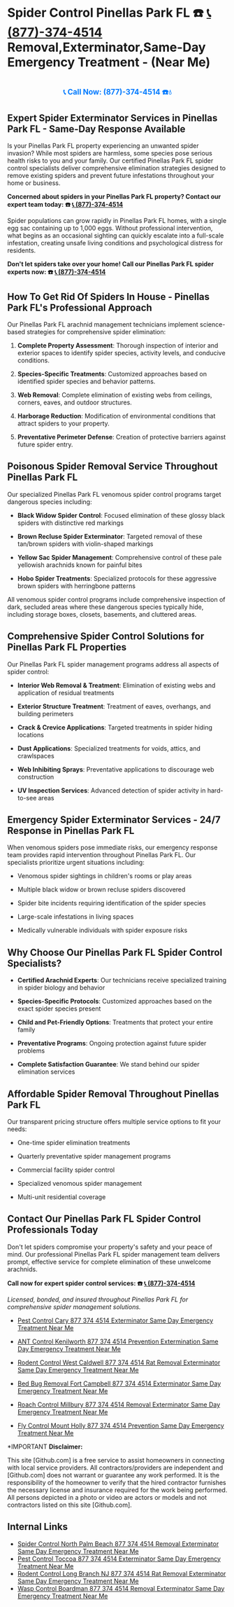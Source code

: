 # Spider Control Pinellas Park FL ☎️ [📞 (877)-374-4514](https://pest-control-4514.netlify.app) Removal,Exterminator,Same-Day Emergency Treatment - (Near Me)
# 

<p align="center" style="font-size: 1.2em; font-weight: bold; margin: 20px 0;">
  <a href="https://pest-control-4514.netlify.app" target="_blank" style="color: #007BFF; text-decoration: none;">📞 Call Now: (877)-374-4514 ☎️💧</a>
</p>

## Expert Spider Exterminator Services in Pinellas Park FL - Same-Day Response Available

Is your Pinellas Park FL property experiencing an unwanted spider invasion? While most spiders are harmless, some species pose serious health risks to you and your family. Our certified Pinellas Park FL spider control specialists deliver comprehensive elimination strategies designed to remove existing spiders and prevent future infestations throughout your home or business.

**Concerned about spiders in your Pinellas Park FL property? Contact our expert team today: ☎️ [📞 (877)-374-4514](https://pest-control-4514.netlify.app)**

Spider populations can grow rapidly in Pinellas Park FL homes, with a single egg sac containing up to 1,000 eggs. Without professional intervention, what begins as an occasional sighting can quickly escalate into a full-scale infestation, creating unsafe living conditions and psychological distress for residents.

**Don't let spiders take over your home! Call our Pinellas Park FL spider experts now: ☎️ [📞 (877)-374-4514](https://pest-control-4514.netlify.app)**

## How To Get Rid Of Spiders In House - Pinellas Park FL's Professional Approach

Our Pinellas Park FL arachnid management technicians implement science-based strategies for comprehensive spider elimination:

1. **Complete Property Assessment**: Thorough inspection of interior and exterior spaces to identify spider species, activity levels, and conducive conditions.

2. **Species-Specific Treatments**: Customized approaches based on identified spider species and behavior patterns.

3. **Web Removal**: Complete elimination of existing webs from ceilings, corners, eaves, and outdoor structures.

4. **Harborage Reduction**: Modification of environmental conditions that attract spiders to your property.

5. **Preventative Perimeter Defense**: Creation of protective barriers against future spider entry.

## Poisonous Spider Removal Service Throughout Pinellas Park FL

Our specialized Pinellas Park FL venomous spider control programs target dangerous species including:

- **Black Widow Spider Control**: Focused elimination of these glossy black spiders with distinctive red markings

- **Brown Recluse Spider Exterminator**: Targeted removal of these tan/brown spiders with violin-shaped markings

- **Yellow Sac Spider Management**: Comprehensive control of these pale yellowish arachnids known for painful bites

- **Hobo Spider Treatments**: Specialized protocols for these aggressive brown spiders with herringbone patterns

All venomous spider control programs include comprehensive inspection of dark, secluded areas where these dangerous species typically hide, including storage boxes, closets, basements, and cluttered areas.

## Comprehensive Spider Control Solutions for Pinellas Park FL Properties

Our Pinellas Park FL spider management programs address all aspects of spider control:

- **Interior Web Removal & Treatment**: Elimination of existing webs and application of residual treatments

- **Exterior Structure Treatment**: Treatment of eaves, overhangs, and building perimeters

- **Crack & Crevice Applications**: Targeted treatments in spider hiding locations

- **Dust Applications**: Specialized treatments for voids, attics, and crawlspaces

- **Web Inhibiting Sprays**: Preventative applications to discourage web construction

- **UV Inspection Services**: Advanced detection of spider activity in hard-to-see areas

## Emergency Spider Exterminator Services - 24/7 Response in Pinellas Park FL

When venomous spiders pose immediate risks, our emergency response team provides rapid intervention throughout Pinellas Park FL. Our specialists prioritize urgent situations including:

- Venomous spider sightings in children's rooms or play areas

- Multiple black widow or brown recluse spiders discovered

- Spider bite incidents requiring identification of the spider species

- Large-scale infestations in living spaces

- Medically vulnerable individuals with spider exposure risks

## Why Choose Our Pinellas Park FL Spider Control Specialists?

- **Certified Arachnid Experts**: Our technicians receive specialized training in spider biology and behavior

- **Species-Specific Protocols**: Customized approaches based on the exact spider species present

- **Child and Pet-Friendly Options**: Treatments that protect your entire family

- **Preventative Programs**: Ongoing protection against future spider problems

- **Complete Satisfaction Guarantee**: We stand behind our spider elimination services

## Affordable Spider Removal Throughout Pinellas Park FL

Our transparent pricing structure offers multiple service options to fit your needs:

- One-time spider elimination treatments

- Quarterly preventative spider management programs

- Commercial facility spider control

- Specialized venomous spider management

- Multi-unit residential coverage

## Contact Our Pinellas Park FL Spider Control Professionals Today

Don't let spiders compromise your property's safety and your peace of mind. Our professional Pinellas Park FL spider management team delivers prompt, effective service for complete elimination of these unwelcome arachnids.

**Call now for expert spider control services: ☎️ [📞 (877)-374-4514](https://pest-control-4514.netlify.app)**

*Licensed, bonded, and insured throughout Pinellas Park FL for comprehensive spider management solutions.*


- [Pest Control Cary 877 374 4514 Exterminator Same Day Emergency Treatment Near Me](https://github.com/allyoucaneatsushiin/pest-control/blob/main/Pest-Control-Cary-877-374-4514-Exterminator-Same-Day-Emergency-Treatment-Near-Me.md)
- [ANT Control Kenilworth 877 374 4514 Prevention Extermination Same Day Emergency Treatment Near Me](https://github.com/allyoucaneatsushiin/pest-control/blob/main/ANT-Control-Kenilworth-877-374-4514-Prevention-Extermination-Same-Day-Emergency-Treatment-Near-Me.md)
- [Rodent Control West Caldwell 877 374 4514 Rat Removal Exterminator Same Day Emergency Treatment Near Me](https://github.com/allyoucaneatsushiin/pest-control/blob/main/Rodent-Control-West-Caldwell-877-374-4514-Rat-Removal-Exterminator-Same-Day-Emergency-Treatment-Near-Me.md)


- [Bed Bug Removal Fort Campbell 877 374 4514 Exterminator Same Day Emergency Treatment Near Me](https://github.com/allyoucaneatsushiin/pest-control/blob/main/Bed-Bug-Removal-Fort-Campbell-877-374-4514-Exterminator-Same-Day-Emergency-Treatment-Near-Me.md)
- [Roach Control Millbury 877 374 4514 Removal Exterminator Same Day Emergency Treatment Near Me](https://github.com/allyoucaneatsushiin/pest-control/blob/main/Roach-Control-Millbury-877-374-4514-Removal-Exterminator-Same-Day-Emergency-Treatment-Near-Me.md)
- [Fly Control Mount Holly 877 374 4514 Prevention Same Day Emergency Treatment Near Me](https://github.com/allyoucaneatsushiin/pest-control/blob/main/Fly-Control-Mount-Holly-877-374-4514-Prevention-Same-Day-Emergency-Treatment-Near-Me.md)


*IMPORTANT **Disclaimer:**  

This site [Github.com] is a free service to assist homeowners in connecting with local service providers. All contractors/providers are independent and [Github.com] does not warrant or guarantee any work performed. It is the responsibility of the homeowner to verify that the hired contractor furnishes the necessary license and insurance required for the work being performed. All persons depicted in a photo or video are actors or models and not contractors listed on this site [Github.com].


## Internal Links
- [Spider Control North Palm Beach 877 374 4514 Removal Exterminator Same Day Emergency Treatment Near Me](https://github.com/allyoucaneatsushiin/pest-control/blob/main/Spider-Control-North-Palm-Beach-877-374-4514-Removal-Exterminator-Same-Day-Emergency-Treatment-Near-Me.md)
- [Pest Control Toccoa 877 374 4514 Exterminator Same Day Emergency Treatment Near Me](https://github.com/allyoucaneatsushiin/pest-control/blob/main/Pest-Control-Toccoa-877-374-4514-Exterminator-Same-Day-Emergency-Treatment-Near-Me.md)
- [Rodent Control Long Branch NJ 877 374 4514 Rat Removal Exterminator Same Day Emergency Treatment Near Me](https://github.com/allyoucaneatsushiin/pest-control/blob/main/Rodent-Control-Long-Branch-NJ-877-374-4514-Rat-Removal-Exterminator-Same-Day-Emergency-Treatment-Near-Me.md)
- [Wasp Control Boardman 877 374 4514 Removal Exterminator Same Day Emergency Treatment Near Me](https://github.com/allyoucaneatsushiin/pest-control/blob/main/Wasp-Control-Boardman-877-374-4514-Removal-Exterminator-Same-Day-Emergency-Treatment-Near-Me.md)
